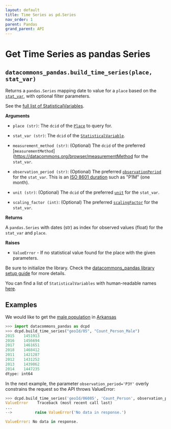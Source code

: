 ```yaml
---
layout: default
title: Time Series as pd.Series
nav_order: 1
parent: Pandas
grand_parent: API
---
```


# Get Time Series as pandas Series

## `datacommons_pandas.build_time_series(place, stat_var)`

Returns a `pandas.Series` mapping date to value for a `place` based on the
[`stat_var`](https://datacommons.org/browser/StatisticalVariable), with optional
filter parameters.

See the [full list of StatisticalVariables](/statistical_variables.html).

**Arguments**

* `place (str)`: The `dcid` of the [`Place`](https://datacommons.org/browser/Place) to query for.

* `stat_var (str)`: The `dcid` of the
  [`StatisticalVariable`](https://datacommons.org/browser/StatisticalVariable).

* `measurement_method (str)`: (Optional) The `dcid` of the preferred [`measurementMethod`](https://datacommons.org/browser/measurementMethod for the `stat_var`.

* `observation_period (str)`: (Optional) The preferred [`observationPeriod`](https://datacommons.org/browser/observationPeriod) for the `stat_var`. This is an [ISO 8601 duration](https://en.wikipedia.org/wiki/ISO_8601#Durations) such as "P1M" (one month).

* `unit (str)`: (Optional) The `dcid` of the preferred [`unit`](https://datacommons.org/browser/unit) for the `stat_var`.

* `scaling_factor (int)`: (Optional) The preferred [`scalingFactor`](https://datacommons.org/browser/scalingFactor) for the `stat_var`.

**Returns**

 A `pandas.Series` with dates (str) as index for observed values (float) for the `stat_var` and `place`.

**Raises**

* `ValueError` - If no statistical value found for the place with the given parameters.

Be sure to initialize the library. Check the [datacommons_pandas library setup guide](/api/pandas/) for more details.

You can find a list of `StatisticalVariables` with human-readable names [here](/statistical_variables.html).

## Examples

We would like to get the [male population](https://datacommons.org/browser/Count_Person_Male) in [Arkansas](https://datacommons.org/browser/geoId/05)

```python
>>> import datacommons_pandas as dcpd
>>> dcpd.build_time_series("geoId/05", "Count_Person_Male")
2015    1451913
2016    1456694
2017    1461651
2018    1468412
2011    1421287
2012    1431252
2013    1439862
2014    1447235
dtype: int64
```

In the next example, the parameter `observation_period='P3Y'` overly constrains the request so the API
throws ValueError:

```python
>>> dcpd.build_time_series('geoId/06085', 'Count_Person', observation_period='P3Y')
ValueError    Traceback (most recent call last)
...
-->          raise ValueError('No data in response.')

ValueError: No data in response.
```
